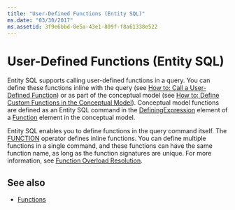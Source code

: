 ```yaml
---
title: "User-Defined Functions (Entity SQL)"
ms.date: "03/30/2017"
ms.assetid: 3f9e6bbd-8e5a-43e1-809f-f8a61338e522
---
```

# User-Defined Functions (Entity SQL)
Entity SQL supports calling user-defined functions in a query. You can define these functions inline with the query (see [How to: Call a User-Defined Function](/previous-versions/dotnet/netframework-4.0/dd490951(v=vs.100))) or as part of the conceptual model (see [How to: Define Custom Functions in the Conceptual Model](/previous-versions/dotnet/netframework-4.0/dd456812(v=vs.100))). Conceptual model functions are defined as an Entity SQL command in the [DefiningExpression](/ef/ef6/modeling/designer/advanced/edmx/csdl-spec#definingexpression-element-csdl) element of a [Function](/ef/ef6/modeling/designer/advanced/edmx/csdl-spec#function-element-csdl) element in the conceptual model.  
  
 Entity SQL enables you to define functions in the query command itself. The [FUNCTION](function-entity-sql.md) operator defines inline functions. You can define multiple functions in a single command, and these functions can have the same function name, as long as the function signatures are unique. For more information, see [Function Overload Resolution](function-overload-resolution-entity-sql.md).  
  
## See also

- [Functions](functions-entity-sql.md)
